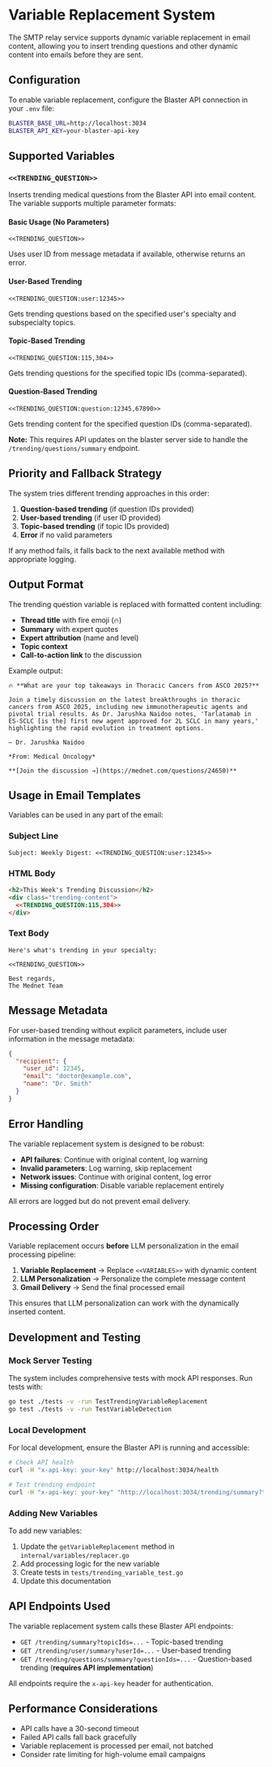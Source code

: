 # Variable Replacement System

The SMTP relay service supports dynamic variable replacement in email content, allowing you to insert trending questions and other dynamic content into emails before they are sent.

## Configuration

To enable variable replacement, configure the Blaster API connection in your `.env` file:

```bash
BLASTER_BASE_URL=http://localhost:3034
BLASTER_API_KEY=your-blaster-api-key
```

## Supported Variables

### `<<TRENDING_QUESTION>>`

Inserts trending medical questions from the Blaster API into email content. The variable supports multiple parameter formats:

#### Basic Usage (No Parameters)
```
<<TRENDING_QUESTION>>
```
Uses user ID from message metadata if available, otherwise returns an error.

#### User-Based Trending
```
<<TRENDING_QUESTION:user:12345>>
```
Gets trending questions based on the specified user's specialty and subspecialty topics.

#### Topic-Based Trending
```
<<TRENDING_QUESTION:115,304>>
```
Gets trending questions for the specified topic IDs (comma-separated).

#### Question-Based Trending
```
<<TRENDING_QUESTION:question:12345,67890>>
```
Gets trending content for the specified question IDs (comma-separated). 

**Note:** This requires API updates on the blaster server side to handle the `/trending/questions/summary` endpoint.

## Priority and Fallback Strategy

The system tries different trending approaches in this order:

1. **Question-based trending** (if question IDs provided)
2. **User-based trending** (if user ID provided)  
3. **Topic-based trending** (if topic IDs provided)
4. **Error** if no valid parameters

If any method fails, it falls back to the next available method with appropriate logging.

## Output Format

The trending question variable is replaced with formatted content including:

- **Thread title** with fire emoji (🔥)
- **Summary** with expert quotes
- **Expert attribution** (name and level)
- **Topic context** 
- **Call-to-action link** to the discussion

Example output:
```
🔥 **What are your top takeaways in Thoracic Cancers from ASCO 2025?**

Join a timely discussion on the latest breakthroughs in thoracic cancers from ASCO 2025, including new immunotherapeutic agents and pivotal trial results. As Dr. Jarushka Naidoo notes, 'Tarlatamab in ES-SCLC [is the] first new agent approved for 2L SCLC in many years,' highlighting the rapid evolution in treatment options.

— Dr. Jarushka Naidoo

*From: Medical Oncology*

**[Join the discussion →](https://mednet.com/questions/24650)**
```

## Usage in Email Templates

Variables can be used in any part of the email:

### Subject Line
```
Subject: Weekly Digest: <<TRENDING_QUESTION:user:12345>>
```

### HTML Body
```html
<h2>This Week's Trending Discussion</h2>
<div class="trending-content">
  <<TRENDING_QUESTION:115,304>>
</div>
```

### Text Body
```
Here's what's trending in your specialty:

<<TRENDING_QUESTION>>

Best regards,
The Mednet Team
```

## Message Metadata

For user-based trending without explicit parameters, include user information in the message metadata:

```json
{
  "recipient": {
    "user_id": 12345,
    "email": "doctor@example.com",
    "name": "Dr. Smith"
  }
}
```

## Error Handling

The variable replacement system is designed to be robust:

- **API failures**: Continue with original content, log warning
- **Invalid parameters**: Log warning, skip replacement
- **Network issues**: Continue with original content, log error
- **Missing configuration**: Disable variable replacement entirely

All errors are logged but do not prevent email delivery.

## Processing Order

Variable replacement occurs **before** LLM personalization in the email processing pipeline:

1. **Variable Replacement** → Replace `<<VARIABLES>>` with dynamic content
2. **LLM Personalization** → Personalize the complete message content  
3. **Gmail Delivery** → Send the final processed email

This ensures that LLM personalization can work with the dynamically inserted content.

## Development and Testing

### Mock Server Testing

The system includes comprehensive tests with mock API responses. Run tests with:

```bash
go test ./tests -v -run TestTrendingVariableReplacement
go test ./tests -v -run TestVariableDetection
```

### Local Development

For local development, ensure the Blaster API is running and accessible:

```bash
# Check API health
curl -H "x-api-key: your-key" http://localhost:3034/health

# Test trending endpoint
curl -H "x-api-key: your-key" "http://localhost:3034/trending/summary?topicIds=115"
```

### Adding New Variables

To add new variables:

1. Update the `getVariableReplacement` method in `internal/variables/replacer.go`
2. Add processing logic for the new variable
3. Create tests in `tests/trending_variable_test.go`
4. Update this documentation

## API Endpoints Used

The variable replacement system calls these Blaster API endpoints:

- `GET /trending/summary?topicIds=...` - Topic-based trending
- `GET /trending/user/summary?userId=...` - User-based trending  
- `GET /trending/questions/summary?questionIds=...` - Question-based trending (**requires API implementation**)

All endpoints require the `x-api-key` header for authentication.

## Performance Considerations

- API calls have a 30-second timeout
- Failed API calls fall back gracefully
- Variable replacement is processed per email, not batched
- Consider rate limiting for high-volume email campaigns